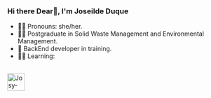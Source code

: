 ### Hi there Dear👋, I'm Joseilde Duque

- 👩‍🦱 Pronouns: she/her.
- 👩‍🎓 Postgraduate in Solid Waste Management and Environmental Management.
- 🌱 BackEnd developer in training.
- 👩‍💻 Learning:
<div style="display: inline-block"><br>
  	<img align="center" alt="Josy-java height="30" width="40" src=" https://img.shields.io/badge/Java-ED8B00?style=for-the-badge&logo=openjdk&logoColor=white">
  
</div>

  
